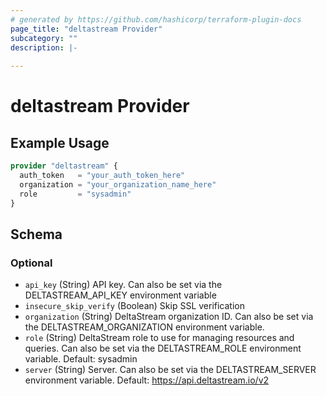 ```yaml
---
# generated by https://github.com/hashicorp/terraform-plugin-docs
page_title: "deltastream Provider"
subcategory: ""
description: |-
  
---
```


# deltastream Provider



## Example Usage

```terraform
provider "deltastream" {
  auth_token   = "your_auth_token_here"
  organization = "your_organization_name_here"
  role         = "sysadmin"
}
```

<!-- schema generated by tfplugindocs -->
## Schema

### Optional

- `api_key` (String) API key. Can also be set via the DELTASTREAM_API_KEY environment variable
- `insecure_skip_verify` (Boolean) Skip SSL verification
- `organization` (String) DeltaStream organization ID. Can also be set via the DELTASTREAM_ORGANIZATION environment variable.
- `role` (String) DeltaStream role to use for managing resources and queries. Can also be set via the DELTASTREAM_ROLE environment variable. Default: sysadmin
- `server` (String) Server. Can also be set via the DELTASTREAM_SERVER environment variable. Default: https://api.deltastream.io/v2
